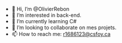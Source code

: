 - 👋 Hi, I’m @OlivierRebon
- 👀 I’m interested in back-end.
- 🌱 I’m currently learning C#
- 💞️ I’m looking to collaborate on mes projets.
- 📫 How to reach me: r1686123@csfoy.ca

<!---
OlivierRebon/OlivierRebon is a ✨ special ✨ repository because its `README.md` (this file) appears on your GitHub profile.
You can click the Preview link to take a look at your changes.
--->
